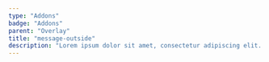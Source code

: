 ```yaml
---
type: "Addons"
badge: "Addons"
parent: "Overlay"
title: "message-outside"
description: "Lorem ipsum dolor sit amet, consectetur adipiscing elit. Nunc tempus laoreet leo sit amet iaculis."
---
```


<demo>
  <demovanilla src="vanilla/addons/overlay/message-outside">
  </demovanilla>
</demo>
